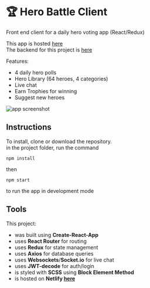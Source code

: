 # :trophy: Hero Battle Client

Front end client for a daily hero voting app (React/Redux)

This app is hosted [here](https://herobattle.netlify.com/)  
The backend for this project is [here](https://github.com/peterdurham/hero-battle-server)

Features:

- 4 daily hero polls
- Hero Library (64 heroes, 4 categories)
- Live chat
- Earn Trophies for winning
- Suggest new heroes

![app screenshot](http://www.peterdurham.site/images/site-images/projects/hero-battle1.jpg)

## Instructions

To install, clone or download the repository.  
in the project folder, run the command

`npm install`

then

`npm start`

to run the app in development mode

## Tools

This project:

- was built using **Create-React-App**
- uses **React Router** for routing
- uses **Redux** for state management
- uses **Axios** for database queries
- uses **Websockets**/**Socket.io** for live chat
- uses **JWT-decode** for auth/login
- is styled with **SCSS** using **Block Element Method**
- is hosted on **Netlify [here](https://herobattle.netlify.com/)**
